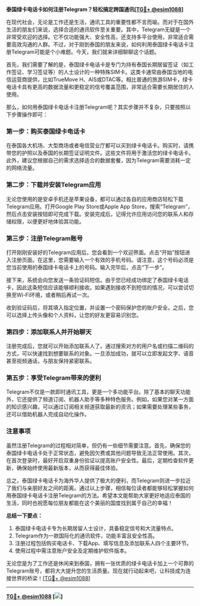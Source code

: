 **泰国绿卡电话卡如何注册Telegram？轻松搞定跨国通讯[[TG💪+ @esim1088](https://t.me/s/esim1088)]**

在现代社会，无论是工作还是生活，通讯工具的重要性都不言而喻。而对于在国外生活的朋友们来说，选择合适的通讯软件至关重要。其中，Telegram无疑是一个非常受欢迎的选择。它不仅功能强大、安全性高，还支持多平台使用，非常适合需要高效沟通的人群。不过，对于刚到泰国的朋友来说，如何利用泰国绿卡电话卡注册Telegram可能是个小难题。今天，我们就来详细聊聊这个话题。

首先，我们需要了解的是，泰国绿卡电话卡是专门为持有泰国长期居留签证（如工作签证、学习签证等）的人士设计的一种特殊SIM卡。这类卡通常由泰国当地的电信运营商提供，比如TrueMove H、AIS或DTAC等。相比普通的旅游SIM卡，绿卡电话卡具有更高的数据流量和更稳定的信号覆盖范围，非常适合需要长期居住的人使用。

那么，如何用泰国绿卡电话卡注册Telegram呢？其实步骤并不复杂，只要按照以下步骤操作即可：

### **第一步：购买泰国绿卡电话卡**
在泰国各大机场、大型商场或者电信营业厅都可以买到绿卡电话卡。购买时，请携带您的护照以及泰国的长期签证证明文件。这些文件将用于激活您的绿卡电话卡。此外，建议您根据自己的需求选择适合的数据套餐，因为Telegram需要消耗一定的网络流量。

### **第二步：下载并安装Telegram应用**
无论您使用的是安卓手机还是苹果设备，都可以通过各自的应用商店轻松下载Telegram应用。打开Google Play Store或Apple App Store，搜索“Telegram”，然后点击安装按钮即可完成下载。安装完成后，记得允许应用访问您的联系人和存储权限，以便更好地体验其功能。

### **第三步：注册Telegram账号**
打开刚刚安装好的Telegram应用后，您会看到一个欢迎界面。点击“开始”按钮进入注册页面。在这里，您需要输入一个有效的手机号码。请注意，这个号码必须是您当前使用的泰国绿卡电话卡上的号码。输入完毕后，点击“下一步”。

接下来，系统会向您发送一条验证码短信。由于您已经成功绑定了泰国绿卡电话卡，因此这条短信应该能够顺利接收。如果遇到接收不到短信的情况，可以尝试切换至Wi-Fi环境，或者稍后再试一次。

收到验证码后，将其填入指定位置，并设置一个密码保护您的账户安全。之后，您可以选择上传头像和个人资料，让您的好友更容易识别您。

### **第四步：添加联系人并开始聊天**
注册完成后，您就可以开始添加联系人了。通过搜索对方的用户名或扫描二维码的方式，可以快速找到想要联系的对象。一旦添加成功，就可以立即发起文字、语音甚至视频通话，与朋友保持紧密联系。

### **第五步：享受Telegram带来的便利**
Telegram不仅是一款即时通讯工具，更是一个多功能平台。除了基本的聊天功能外，它还提供了频道订阅、机器人助手等多种特色服务。例如，如果您对某一方面的知识感兴趣，可以通过订阅相关频道获取最新的资讯；如果需要处理某些事务，还可以借助机器人完成自动化操作。

### **注意事项**
虽然注册Telegram的过程相对简单，但仍有一些细节需要注意。首先，确保您的泰国绿卡电话卡处于正常状态，避免因欠费或其他问题导致无法正常使用。其次，在首次登录时，最好开启双重身份验证以提高账户安全性。最后，定期检查软件更新，确保始终使用最新版本，从而获得最佳体验。

总之，泰国绿卡电话卡为海外华人提供了极大的便利，而Telegram则进一步拉近了我们与亲朋好友之间的距离。通过以上步骤，相信每位读者都能够轻松掌握如何用泰国绿卡电话卡注册Telegram的方法。希望本文能帮助大家更好地适应泰国的生活，同时也祝愿每位朋友都能在这个美丽的国度找到属于自己的幸福！

**总结一下要点：**
1. 泰国绿卡电话卡专为长期居留人士设计，具备稳定信号和大流量特点。
2. Telegram作为一款国际化的通讯软件，功能丰富且安全性高。
3. 注册过程包括购买电话卡、下载App、填写信息及添加联系人四个主要环节。
4. 使用过程中需注意账户安全及定期维护软件版本。

无论您是为了工作还是休闲来到泰国，拥有一张优质的绿卡电话卡加上一个可靠的Telegram账号，都将大大提升您的生活质量。现在就行动起来吧，让科技成为连接世界的桥梁！[[TG💪+ @esim1088](https://t.me/s/esim1088)]

---

**[TG💪+ @esim1088](https://t.me/s/esim1088) [![](https://i.postimg.cc/4NQfJmqS/Snipaste-2025-05-13-00-14-12.png)]**